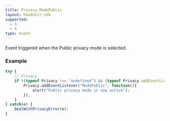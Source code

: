 ```yaml
---
title: Privacy.ModePublic
layout: headunit-sdk
supported:
  - 3
  - 4
type: event
---
```

Event triggered when the Public privacy mode is selected.

### Example

```javascript
try {
	// Privacy
	if ((typeof Privacy !== "undefined") && (typeof Privacy.addEventListener !== "undefined")) {
		Privacy.addEventListener("ModePublic", function(){
			alert("Public privacy mode is now active");
		});
	}
} catch(e) {
	DealWithPrivacyError(e);
}
```